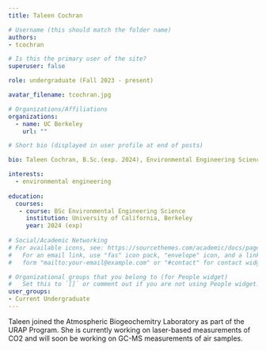 ```yaml
---
title: Taleen Cochran

# Username (this should match the folder name)
authors:
- tcochran

# Is this the primary user of the site?
superuser: false

role: undergraduate (Fall 2023 - present)

avatar_filename: tcochran.jpg

# Organizations/Affiliations
organizations:
  - name: UC Berkeley
    url: ""

# Short bio (displayed in user profile at end of posts)

bio: Taleen Cochran, B.Sc.(exp. 2024), Environmental Engineering Science, University of California at Berkeley. URAP researcher in Atmospheric Biogeochemistry Lab (Sept 2023- present).   

interests:
  - environmental engineering
  
education:
  courses:
   - course: BSc Environmental Engineering Science
     institution: University of California, Berkeley
     year: 2024 (exp)
      
# Social/Academic Networking
# For available icons, see: https://sourcethemes.com/academic/docs/page-builder/#icons
#   For an email link, use "fas" icon pack, "envelope" icon, and a link in the
#   form "mailto:your-email@example.com" or "#contact" for contact widget.

# Organizational groups that you belong to (for People widget)
#   Set this to `[]` or comment out if you are not using People widget.
user_groups:
- Current Undergraduate
---
```


Taleen joined the Atmospheric Biogeochemitry Laboratory as part of the URAP Program.  She is currently working on laser-based measurements of CO2 and will soon be working on GC-MS measurements of air samples.  
